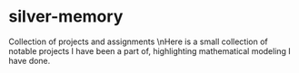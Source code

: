 # silver-memory
Collection of projects and assignments
\nHere is a small collection of notable projects I have been a part of, highlighting mathematical modeling I have done.
